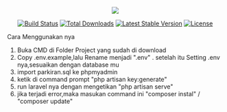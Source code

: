 <p align="center"><img src="https://laravel.com/assets/img/components/logo-laravel.svg"></p>

<p align="center">
<a href="https://travis-ci.org/laravel/framework"><img src="https://travis-ci.org/laravel/framework.svg" alt="Build Status"></a>
<a href="https://packagist.org/packages/laravel/framework"><img src="https://poser.pugx.org/laravel/framework/d/total.svg" alt="Total Downloads"></a>
<a href="https://packagist.org/packages/laravel/framework"><img src="https://poser.pugx.org/laravel/framework/v/stable.svg" alt="Latest Stable Version"></a>
<a href="https://packagist.org/packages/laravel/framework"><img src="https://poser.pugx.org/laravel/framework/license.svg" alt="License"></a>
</p>
Cara Menggunakan nya 

1. Buka CMD di Folder Project yang sudah di download
2. Copy .env.example,lalu Rename menjadi ".env" . setelah itu Setting .env nya,sesuaikan dengan database mu
3. import parkiran.sql ke phpmyadmin
4. ketik di command prompt "php artisan key:generate"
5. run laravel nya dengan mengetikan "php artisan serve"
6. jika terjadi error,maka masukan command ini "composer instal" / "composer update"
